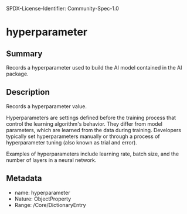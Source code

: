 SPDX-License-Identifier: Community-Spec-1.0

# hyperparameter

## Summary

Records a hyperparameter used to build the AI model contained in the AI package.

## Description

Records a hyperparameter value.

Hyperparameters are settings defined before the training process that control
the learning algorithm's behavior. They differ from model parameters,
which are learned from the data during training. Developers typically set
hyperparameters manually or through a process of hyperparameter tuning
(also known as trial and error).

Examples of hyperparameters include learning rate, batch size, and the number
of layers in a neural network.

## Metadata

- name: hyperparameter
- Nature: ObjectProperty
- Range: /Core/DictionaryEntry
